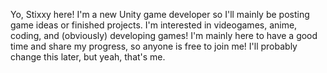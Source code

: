 Yo, Stixxy here! I'm a new Unity game developer so I'll mainly be posting game ideas or finished projects.
I'm interested in videogames, anime, coding, and (obviously) developing games!
I'm mainly here to have a good time and share my progress, so anyone is free to join me!
I'll probably change this later, but yeah, that's me.
